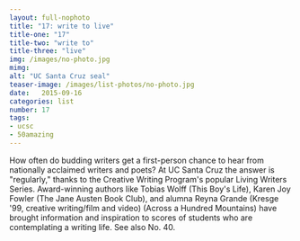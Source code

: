 ```yaml
---
layout: full-nophoto
title: "17: write to live"
title-one: "17"
title-two: "write to"
title-three: "live"
img: /images/no-photo.jpg
mimg: 
alt: "UC Santa Cruz seal"
teaser-image: /images/list-photos/no-photo.jpg
date:   2015-09-16
categories: list
number: 17
tags:
- ucsc
- 50amazing
---
```

How often do budding writers get a first-person chance to hear from nationally acclaimed writers and poets? At UC Santa Cruz the answer is "regularly," thanks to the Creative Writing Program's popular Living Writers Series. Award-winning authors like Tobias Wolff (This Boy's Life), Karen Joy Fowler (The Jane Austen Book Club), and alumna Reyna Grande (Kresge '99, creative writing/film and video) (Across a Hundred Mountains) have brought information and inspiration to scores of students who are contemplating a writing life. See also No. 40.
